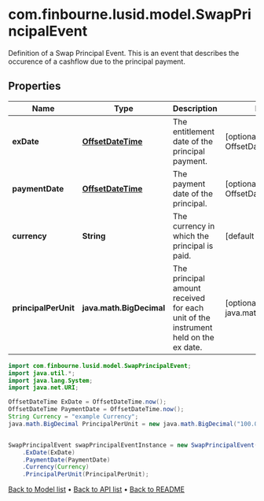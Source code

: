 # com.finbourne.lusid.model.SwapPrincipalEvent
Definition of a Swap Principal Event.  This is an event that describes the occurence of a cashflow due to the principal payment.

## Properties

Name | Type | Description | Notes
------------ | ------------- | ------------- | -------------
**exDate** | [**OffsetDateTime**](OffsetDateTime.md) | The entitlement date of the principal payment. | [optional] [default to OffsetDateTime]
**paymentDate** | [**OffsetDateTime**](OffsetDateTime.md) | The payment date of the principal. | [optional] [default to OffsetDateTime]
**currency** | **String** | The currency in which the principal is paid. | [default to String]
**principalPerUnit** | **java.math.BigDecimal** | The principal amount received for each unit of the instrument held on the ex date. | [optional] [default to java.math.BigDecimal]

```java
import com.finbourne.lusid.model.SwapPrincipalEvent;
import java.util.*;
import java.lang.System;
import java.net.URI;

OffsetDateTime ExDate = OffsetDateTime.now();
OffsetDateTime PaymentDate = OffsetDateTime.now();
String Currency = "example Currency";
java.math.BigDecimal PrincipalPerUnit = new java.math.BigDecimal("100.00");


SwapPrincipalEvent swapPrincipalEventInstance = new SwapPrincipalEvent()
    .ExDate(ExDate)
    .PaymentDate(PaymentDate)
    .Currency(Currency)
    .PrincipalPerUnit(PrincipalPerUnit);
```


[Back to Model list](../README.md#documentation-for-models) &#8226; [Back to API list](../README.md#documentation-for-api-endpoints) &#8226; [Back to README](../README.md)
